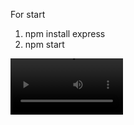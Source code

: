 For start

1. npm install express
2. npm start

<video src='https://cloud.mail.ru/public/6Rov/TQzS86fsh' width=180/>

